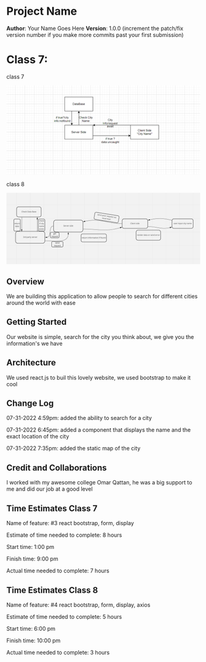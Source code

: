 # Project Name

**Author**: Your Name Goes Here
**Version**: 1.0.0 (increment the patch/fix version number if you make more commits past your first submission)

# Class 7:

class 7

![](./public/wireframe.png)


class 8


![](unknown.png)


## Overview
<!-- Provide a high level overview of what this application is and why you are building it, beyond the fact that it's an assignment for this class. (i.e. What's your problem domain?) -->
We are building this application to allow people to search for different cities around the world with ease 
## Getting Started
<!-- What are the steps that a user must take in order to build this app on their own machine and get it running? -->
Our website is simple, search for the city you think about, we give you the information's we have 

## Architecture
<!-- Provide a detailed description of the application design. What technologies (languages, libraries, etc) you're using, and any other relevant design information. -->
We used react.js to buil this lovely website, we used bootstrap to make it cool

## Change Log
<!-- Use this area to document the iterative changes made to your application as each feature is successfully implemented. Use time stamps. Here's an example:

01-01-2001 4:59pm - Application now has a fully-functional express server, with a GET route for the location resource. -->

07-31-2022 4:59pm: added the ability to search for a city

07-31-2022 6:45pm:  added a component that displays the name and the exact location of the city

07-31-2022 7:35pm:  added the static map of the city




## Credit and Collaborations
<!-- Give credit (and a link) to other people or resources that helped you build this application. -->

I worked with my awesome college Omar Qattan, he was a big support to me and did our job at a good level

## Time Estimates Class 7

Name of feature: #3 react bootstrap, form, display

Estimate of time needed to complete: 8 hours

Start time: 1:00 pm

Finish time: 9:00 pm

Actual time needed to complete: 7 hours



## Time Estimates Class 8

Name of feature: #4 react bootstrap, form, display, axios

Estimate of time needed to complete: 5 hours

Start time: 6:00 pm

Finish time: 10:00 pm

Actual time needed to complete: 3 hours
